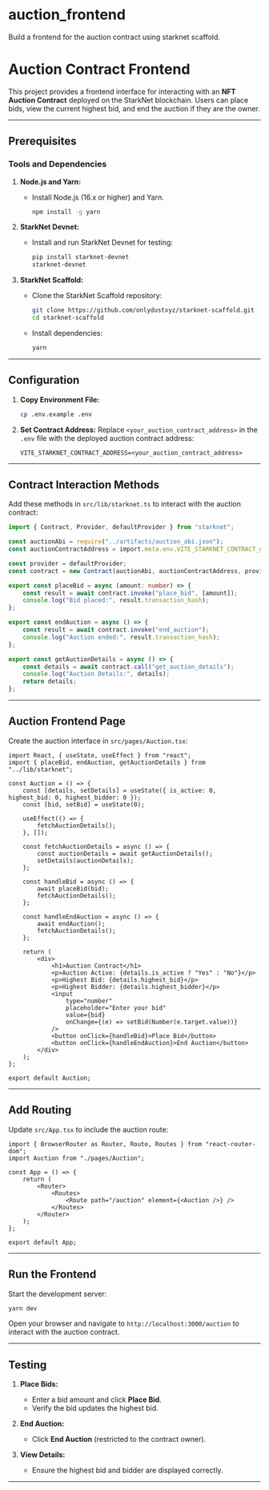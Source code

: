 # auction_frontend
Build a frontend for the auction contract using starknet scaffold.

# Auction Contract Frontend

This project provides a frontend interface for interacting with an **NFT Auction Contract** deployed on the StarkNet blockchain. Users can place bids, view the current highest bid, and end the auction if they are the owner.

---

## Prerequisites

### Tools and Dependencies

1. **Node.js and Yarn:**
   - Install Node.js (16.x or higher) and Yarn.
     ```bash
     npm install -g yarn
     ```

2. **StarkNet Devnet:**
   - Install and run StarkNet Devnet for testing:
     ```bash
     pip install starknet-devnet
     starknet-devnet
     ```

3. **StarkNet Scaffold:**
   - Clone the StarkNet Scaffold repository:
     ```bash
     git clone https://github.com/onlydustxyz/starknet-scaffold.git
     cd starknet-scaffold
     ```
   - Install dependencies:
     ```bash
     yarn
     ```

---

## Configuration

1. **Copy Environment File:**
   ```bash
   cp .env.example .env
   ```

2. **Set Contract Address:**
   Replace `<your_auction_contract_address>` in the `.env` file with the deployed auction contract address:
   ```env
   VITE_STARKNET_CONTRACT_ADDRESS=<your_auction_contract_address>
   ```

---

## Contract Interaction Methods

Add these methods in `src/lib/starknet.ts` to interact with the auction contract:

```typescript
import { Contract, Provider, defaultProvider } from "starknet";

const auctionAbi = require("../artifacts/auction_abi.json");
const auctionContractAddress = import.meta.env.VITE_STARKNET_CONTRACT_ADDRESS;

const provider = defaultProvider;
const contract = new Contract(auctionAbi, auctionContractAddress, provider);

export const placeBid = async (amount: number) => {
    const result = await contract.invoke("place_bid", [amount]);
    console.log("Bid placed:", result.transaction_hash);
};

export const endAuction = async () => {
    const result = await contract.invoke("end_auction");
    console.log("Auction ended:", result.transaction_hash);
};

export const getAuctionDetails = async () => {
    const details = await contract.call("get_auction_details");
    console.log("Auction Details:", details);
    return details;
};
```

---

## Auction Frontend Page

Create the auction interface in `src/pages/Auction.tsx`:

```tsx
import React, { useState, useEffect } from "react";
import { placeBid, endAuction, getAuctionDetails } from "../lib/starknet";

const Auction = () => {
    const [details, setDetails] = useState({ is_active: 0, highest_bid: 0, highest_bidder: 0 });
    const [bid, setBid] = useState(0);

    useEffect(() => {
        fetchAuctionDetails();
    }, []);

    const fetchAuctionDetails = async () => {
        const auctionDetails = await getAuctionDetails();
        setDetails(auctionDetails);
    };

    const handleBid = async () => {
        await placeBid(bid);
        fetchAuctionDetails();
    };

    const handleEndAuction = async () => {
        await endAuction();
        fetchAuctionDetails();
    };

    return (
        <div>
            <h1>Auction Contract</h1>
            <p>Auction Active: {details.is_active ? "Yes" : "No"}</p>
            <p>Highest Bid: {details.highest_bid}</p>
            <p>Highest Bidder: {details.highest_bidder}</p>
            <input
                type="number"
                placeholder="Enter your bid"
                value={bid}
                onChange={(e) => setBid(Number(e.target.value))}
            />
            <button onClick={handleBid}>Place Bid</button>
            <button onClick={handleEndAuction}>End Auction</button>
        </div>
    );
};

export default Auction;
```

---

## Add Routing

Update `src/App.tsx` to include the auction route:

```tsx
import { BrowserRouter as Router, Route, Routes } from "react-router-dom";
import Auction from "./pages/Auction";

const App = () => {
    return (
        <Router>
            <Routes>
                <Route path="/auction" element={<Auction />} />
            </Routes>
        </Router>
    );
};

export default App;
```

---

## Run the Frontend

Start the development server:
```bash
yarn dev
```

Open your browser and navigate to `http://localhost:3000/auction` to interact with the auction contract.

---

## Testing

1. **Place Bids:**
   - Enter a bid amount and click **Place Bid**.
   - Verify the bid updates the highest bid.

2. **End Auction:**
   - Click **End Auction** (restricted to the contract owner).

3. **View Details:**
   - Ensure the highest bid and bidder are displayed correctly.

---



